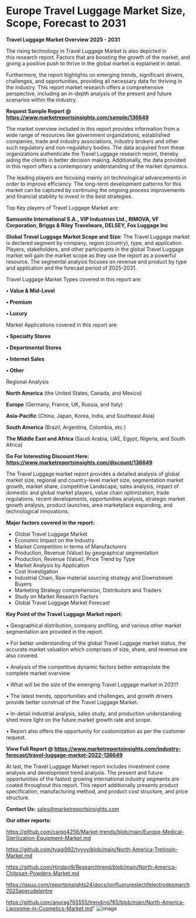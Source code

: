 # Europe Travel Luggage Market Size, Scope, Forecast to 2031

<Strong> Travel Luggage Market Overview 2025 - 2031</strong>

The rising technology in Travel Luggage Market is also depicted in this research report. Factors that are boosting the growth of the market, and giving a positive push to thrive in the global market is explained in detail.

Furthermore, the report highlights on emerging trends, significant drivers, challenges, and opportunities, providing all necessary data for thriving in the industry. This report market research offers a comprehensive perspective, including an in-depth analysis of the present and future scenarios within the industry.

<strong>Request Sample Report @ <a href=https://www.marketreportsinsights.com/sample/136649>https://www.marketreportsinsights.com/sample/136649</a></strong>

The market overview included in this report provides information from a wide range of resources like government organizations, established companies, trade and industry associations, industry brokers and other such regulatory and non-regulatory bodies. The data acquired from these organizations authenticate the Travel Luggage research report, thereby aiding the clients in better decision making. Additionally, the data provided in this report offers a contemporary understanding of the market dynamics.

The leading players are focusing mainly on technological advancements in order to improve efficiency. The long-term development patterns for this market can be captured by continuing the ongoing process improvements and financial stability to invest in the best strategies.

Top Key players of Travel Luggage Market are:

<strong>Samsonite International S.A., VIP Industries Ltd., RIMOVA, VF Corporation, Briggs & Riley Travelware, DELSEY, Fox Luggage Inc</strong>

<strong><b>Global Travel Luggage Market Scope and Size:</b></strong>
The Travel Luggage market is declared segment by company, region (country), type, and application. Players, stakeholders, and other participants in the global Travel Luggage market will gain the market scope as they use the report as a powerful resource. The segmental analysis focuses on revenue and product by type and application and the forecast period of 2025-2031.

Travel Luggage Market Types covered in this report are:

<strong>• Value & Mid-Level

• Premium

• Luxury</strong>

Market Applications covered in this report are:

<strong>• Specialty Stores

• Departmental Stores

• Internet Sales

• Other</strong> 

Regional Analysis

<strong>North America</strong> (the United States, Canada, and Mexico)

<strong>Europe</strong> (Germany, France, UK, Russia, and Italy)

<strong>Asia-Pacific</strong> (China, Japan, Korea, India, and Southeast Asia)

<strong>South America</strong> (Brazil, Argentina, Colombia, etc.)

<strong>The Middle East and Africa</strong> (Saudi Arabia, UAE, Egypt, Nigeria, and South Africa)

<strong>Go For Interesting Discount Here: <a href=https://www.marketreportsinsights.com/discount/136649>https://www.marketreportsinsights.com/discount/136649</a></strong>

The Travel Luggage market report provides a detailed analysis of global market size, regional and country-level market size, segmentation market growth, market share, competitive Landscape, sales analysis, impact of domestic and global market players, value chain optimization, trade regulations, recent developments, opportunities analysis, strategic market growth analysis, product launches, area marketplace expanding, and technological innovations.

<strong><b>Major factors covered in the report:</b></strong>
<ul>
  <li>Global Travel Luggage Market </li>
  <li>Economic Impact on the Industry</li>
  <li>Market Competition in terms of Manufacturers</li>
  <li>Production, Revenue (Value) by geographical segmentation</li>
  <li>Production, Revenue (Value), Price Trend by Type</li>
  <li>Market Analysis by Application</li>
  <li>Cost Investigation</li>
  <li>Industrial Chain, Raw material sourcing strategy and Downstream Buyers</li>
  <li>Marketing Strategy comprehension, Distributors and Traders</li>
  <li>Study on Market Research Factors</li>
  <li>Global Travel Luggage Market Forecast</li>
</ul>

<strong><b>Key Point of the Travel Luggage Market report:</b></strong>

• Geographical distribution, company profiling, and various other market segmentation are provided in the report.

• For better understanding of the global Travel Luggage market status, the accurate market valuation which comprises of size, share, and revenue are also covered.

• Analysis of the competitive dynamic factors better extrapolate the complete market overview

• What will be the size of the emerging Travel Luggage market in 2031?

• The latest trends, opportunities and challenges, and growth drivers provide better construal of the Travel Luggage Market.

• In-detail industrial analysis, sales study, and production understanding shed more light on the future market growth rate and scope.

• Report also offers the opportunity for customization as per the customer request.

<strong><b>View Full Report @ <a href=https://www.marketreportsinsights.com/industry-forecast/travel-luggage-market-2022-136649>https://www.marketreportsinsights.com/industry-forecast/travel-luggage-market-2022-136649</a></b></strong>


At last, the Travel Luggage Market report includes investment come analysis and development trend analysis. The present and future opportunities of the fastest growing international industry segments are coated throughout this report. This report additionally presents product specification, manufacturing method, and product cost structure, and price structure.

<strong>Contact Us:</strong>
sales@marketreportsinsights.com

<strong>Our other reports:</strong>

<a href=https://github.com/cargo4256/Market-trends/blob/main/Europe-Medical-Sterilization-Equipment-Market.md>https://github.com/cargo4256/Market-trends/blob/main/Europe-Medical-Sterilization-Equipment-Market.md</a>

<a href=https://github.com/tyagi992/tyyyy/blob/main/North-America-Tretinoin-Market.md>https://github.com/tyagi992/tyyyy/blob/main/North-America-Tretinoin-Market.md</a>

<a href=https://github.com/Hindavi9/Researchtrend/blob/main/North-America-Chitosan-Powders-Market.md>https://github.com/Hindavi9/Researchtrend/blob/main/North-America-Chitosan-Powders-Market.md</a>

<a href=https://issuu.com/reportsinsights24/docs/ionfluorureslectifelectrodesmarch2025aperudelentre>https://issuu.com/reportsinsights24/docs/ionfluorureslectifelectrodesmarch2025aperudelentre</a>

<a href=https://github.com/anurag765555/trending765/blob/main/North-America-Liposome-in-Cosmetics-Market.md>https://github.com/anurag765555/trending765/blob/main/North-America-Liposome-in-Cosmetics-Market.md</a>"
![image](https://github.com/user-attachments/assets/4820c65a-5025-45c0-baa8-734bd4d914b3)
